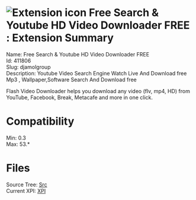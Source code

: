# ![Extension icon](https://addons.thunderbird.net/user-media/addon_icons/411/411806-64.png?modified=1464157216) Free Search & Youtube HD Video Downloader FREE : Extension Summary

Name: Free Search & Youtube HD Video Downloader FREE  
Id: 411806  
Slug: djamolgroup  
Description: Youtube Video Search Engine Watch Live And Download free
Mp3 , Wallpaper,Software Search And Download free

Flash Video Downloader helps you download any video (flv, mp4, HD) from YouTube, Facebook, Break, Metacafe and more in one click.
  

# Compatibility
Min: 0.3  
Max: 53.*  

# Files

Source Tree: [Src](C:/Dev/Thunderbird/ThunderKdB/xall/xOther/411806-djamolgroup/src)  
Current XPI: [XPI](C:/Dev/Thunderbird/ThunderKdB/xall/xOther/411806-djamolgroup/xpi)  




